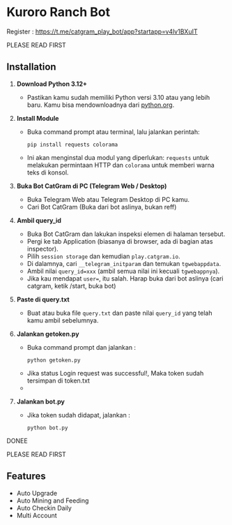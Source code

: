 
# Kuroro Ranch Bot

Register : https://t.me/catgram_play_bot/app?startapp=v4lv1BXuIT

PLEASE READ FIRST

## Installation

1. **Download Python 3.12+**
   - Pastikan kamu sudah memiliki Python versi 3.10 atau yang lebih baru. Kamu bisa mendownloadnya dari [python.org](https://www.python.org/downloads/).

2. **Install Module**
   - Buka command prompt atau terminal, lalu jalankan perintah:
     ```
     pip install requests colorama
     ```
   - Ini akan menginstal dua modul yang diperlukan: `requests` untuk melakukan permintaan HTTP dan `colorama` untuk memberi warna teks di konsol.

3. **Buka Bot CatGram di PC (Telegram Web / Desktop)**
   - Buka Telegram Web atau Telegram Desktop di PC kamu.
   - Cari Bot CatGram (Buka dari bot aslinya, bukan reff)

4. **Ambil query_id**
   - Buka Bot CatGram dan lakukan inspeksi elemen di halaman tersebut.
   - Pergi ke tab Application (biasanya di browser, ada di bagian atas inspector).
   - Pilih `session storage` dan kemudian `play.catgram.io`.
   - Di dalamnya, cari `__telegram_initparam` dan temukan `tgwebappdata`.
   - Ambil nilai `query_id=xxx` (ambil semua nilai ini kecuali `tgwebappnya`).
   - Jika kau mendapat `user=`, itu salah. Harap buka dari bot aslinya (cari catgram, ketik /start, buka bot)

5. **Paste di query.txt**
   - Buat atau buka file `query.txt` dan paste nilai `query_id` yang telah kamu ambil sebelumnya.

6. **Jalankan getoken.py**
   - Buka command prompt dan jalankan :
     ```
     python getoken.py
     ```
   - Jika status Login request was successful!, Maka token sudah tersimpan di token.txt
   - 
8. **Jalankan bot.py**
   - Jika token sudah didapat, jalankan :
     ```
     python bot.py
     ```

DONEE

PLEASE READ FIRST
  
## Features
- Auto Upgrade
- Auto Mining and Feeding
- Auto Checkin Daily
- Multi Account
